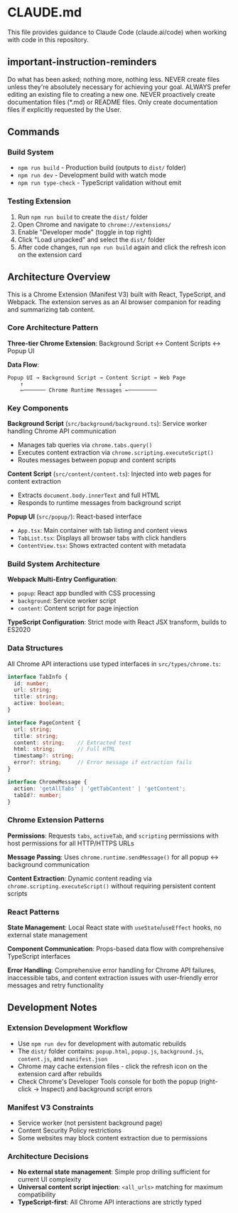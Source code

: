 # CLAUDE.md

This file provides guidance to Claude Code (claude.ai/code) when working with code in this repository.

## important-instruction-reminders

Do what has been asked; nothing more, nothing less.
NEVER create files unless they're absolutely necessary for achieving your goal.
ALWAYS prefer editing an existing file to creating a new one.
NEVER proactively create documentation files (*.md) or README files. Only create documentation files if explicitly requested by the User.

## Commands

### Build System

- `npm run build` - Production build (outputs to `dist/` folder)
- `npm run dev` - Development build with watch mode
- `npm run type-check` - TypeScript validation without emit

### Testing Extension

1. Run `npm run build` to create the `dist/` folder
2. Open Chrome and navigate to `chrome://extensions/`
3. Enable "Developer mode" (toggle in top right)
4. Click "Load unpacked" and select the `dist/` folder
5. After code changes, run `npm run build` again and click the refresh icon on the extension card

## Architecture Overview

This is a Chrome Extension (Manifest V3) built with React, TypeScript, and Webpack. The extension serves as an AI browser companion for reading and summarizing tab content.

### Core Architecture Pattern

**Three-tier Chrome Extension**: Background Script ↔ Content Scripts ↔ Popup UI

**Data Flow**:

```text
Popup UI → Background Script → Content Script → Web Page
    ↑                              ↓  
    ←─────── Chrome Runtime Messages ←─────────
```

### Key Components

**Background Script** (`src/background/background.ts`): Service worker handling Chrome API communication

- Manages tab queries via `chrome.tabs.query()`
- Executes content extraction via `chrome.scripting.executeScript()`
- Routes messages between popup and content scripts

**Content Script** (`src/content/content.ts`): Injected into web pages for content extraction

- Extracts `document.body.innerText` and full HTML
- Responds to runtime messages from background script

**Popup UI** (`src/popup/`): React-based interface

- `App.tsx`: Main container with tab listing and content views
- `TabList.tsx`: Displays all browser tabs with click handlers
- `ContentView.tsx`: Shows extracted content with metadata

### Build System Architecture

**Webpack Multi-Entry Configuration**:

- `popup`: React app bundled with CSS processing
- `background`: Service worker script
- `content`: Content script for page injection

**TypeScript Configuration**: Strict mode with React JSX transform, builds to ES2020

### Data Structures

All Chrome API interactions use typed interfaces in `src/types/chrome.ts`:

```typescript
interface TabInfo {
  id: number;
  url: string;
  title: string; 
  active: boolean;
}

interface PageContent {
  url: string;
  title: string;
  content: string;    // Extracted text
  html: string;       // Full HTML
  timestamp?: string;
  error?: string;     // Error message if extraction fails
}

interface ChromeMessage {
  action: 'getAllTabs' | 'getTabContent' | 'getContent';
  tabId?: number;
}
```

### Chrome Extension Patterns

**Permissions**: Requests `tabs`, `activeTab`, and `scripting` permissions with host permissions for all HTTP/HTTPS URLs

**Message Passing**: Uses `chrome.runtime.sendMessage()` for all popup ↔ background communication

**Content Extraction**: Dynamic content reading via `chrome.scripting.executeScript()` without requiring persistent content scripts

### React Patterns

**State Management**: Local React state with `useState`/`useEffect` hooks, no external state management

**Component Communication**: Props-based data flow with comprehensive TypeScript interfaces

**Error Handling**: Comprehensive error handling for Chrome API failures, inaccessible tabs, and content extraction issues with user-friendly error messages and retry functionality

## Development Notes

### Extension Development Workflow

- Use `npm run dev` for development with automatic rebuilds
- The `dist/` folder contains: `popup.html`, `popup.js`, `background.js`, `content.js`, and `manifest.json`
- Chrome may cache extension files - click the refresh icon on the extension card after rebuilds
- Check Chrome's Developer Tools console for both the popup (right-click → Inspect) and background script errors

### Manifest V3 Constraints

- Service worker (not persistent background page)
- Content Security Policy restrictions
- Some websites may block content extraction due to permissions

### Architecture Decisions

- **No external state management**: Simple prop drilling sufficient for current UI complexity
- **Universal content script injection**: `<all_urls>` matching for maximum compatibility
- **TypeScript-first**: All Chrome API interactions are strictly typed
